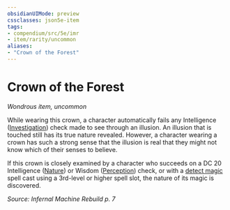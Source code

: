 ```yaml
---
obsidianUIMode: preview
cssclasses: json5e-item
tags:
- compendium/src/5e/imr
- item/rarity/uncommon
aliases: 
- "Crown of the Forest"
---
```

# Crown of the Forest
*Wondrous item, uncommon*  


While wearing this crown, a character automatically fails any Intelligence ([Investigation](2-Mechanics/CLI/rules/skills.md#Investigation)) check made to see through an illusion. An illusion that is touched still has its true nature revealed. However, a character wearing a crown has such a strong sense that the illusion is real that they might not know which of their senses to believe.

If this crown is closely examined by a character who succeeds on a DC 20 Intelligence ([Nature](2-Mechanics/CLI/rules/skills.md#Nature)) or Wisdom ([Perception](2-Mechanics/CLI/rules/skills.md#Perception)) check, or with a [detect magic](2-Mechanics/CLI/spells/detect-magic.md) spell cast using a 3rd-level or higher spell slot, the nature of its magic is discovered.

*Source: Infernal Machine Rebuild p. 7*